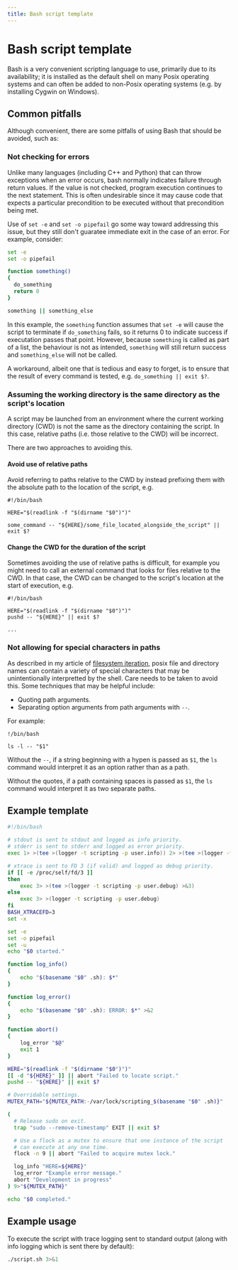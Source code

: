 ```yaml
---
title: Bash script template
---
```


# Bash script template

Bash is a very convenient scripting language to use, primarily due to its availability; it is installed as the default shell on many Posix operating systems and can often be added to non-Posix operating systems (e.g. by installing Cygwin on Windows).

## Common pitfalls

Although convenient, there are some pitfalls of using Bash that should be avoided, such as:

### Not checking for errors

Unlike many languages (including C++ and Python) that can throw exceptions when an error occurs, bash normally indicates failure through return values. If the value is not checked, program execution continues to the next statement. This is often undesirable since it may cause code that expects a particular precondition to be executed without that precondition being met.

Use of ```set -e``` and ```set -o pipefail``` go some way toward addressing this issue, but they still don't guaratee immediate exit in the case of an error. For example, consider:

```bash
set -e
set -o pipefail

function something()
{
  do_something
  return 0
}

something || something_else
```

In this example, the ```something``` function assumes that ```set -e``` will cause the script to terminate if ```do_something``` fails, so it returns 0 to indicate success if executation passes that point. However, because ```something``` is called as part of a list, the behaviour is not as intended, ```something``` will still return success and ```something_else``` will not be called.

A workaround, albeit one that is tedious and easy to forget, is to ensure that the result of every command is tested, e.g. ```do_something || exit $?```.

### Assuming the working directory is the same directory as the script's location

A script may be launched from an environment where the current working directory (CWD) is not the same as the directory containing the script. In this case, relative paths (i.e. those relative to the CWD) will be incorrect.

There are two approaches to avoiding this.

#### Avoid use of relative paths

Avoid referring to paths relative to the CWD by instead prefixing them with the absolute path to the location of the script, e.g.

```
#!/bin/bash

HERE="$(readlink -f "$(dirname "$0")")"

some_command -- "${HERE}/some_file_located_alongside_the_script" || exit $?
```

#### Change the CWD for the duration of the script

Sometimes avoiding the use of relative paths is difficult, for example you might need to call an external command that looks for files relative to the CWD. In that case, the CWD can be changed to the script's location at the start of execution, e.g.

```
#!/bin/bash

HERE="$(readlink -f "$(dirname "$0")")"
pushd -- "${HERE}" || exit $?

...
```

### Not allowing for special characters in paths

As described in my article of [filesystem iteration](https://bondms.github.io/2018/02/04/filesystem-iteration.html), posix file and directory names can contain a variety of special characters that may be unintentionally interpretted by the shell. Care needs to be taken to avoid this. Some techniques that may be helpful include:

* Quoting path arguments.
* Separating option arguments from path arguments with `--`.

For example:

```
!/bin/bash

ls -l -- "$1"
```

Without the `--`, if a string beginning with a hypen is passed as `$1`, the `ls` command would interpret it as an option rather than as a path.

Without the quotes, if a path containing spaces is passed as `$1`, the `ls` command would interpret it as two separate paths.

## Example template

```bash
#!/bin/bash

# stdout is sent to stdout and logged as info priority.
# stderr is sent to stderr and logged as error priority.
exec 1> >(tee >(logger -t scripting -p user.info)) 2> >(tee >(logger -t scripting -p user.error) >&2)

# xtrace is sent to FD 3 (if valid) and logged as debug priority.
if [[ -e /proc/self/fd/3 ]]
then
    exec 3> >(tee >(logger -t scripting -p user.debug) >&3)
else
    exec 3> >(logger -t scripting -p user.debug)
fi
BASH_XTRACEFD=3
set -x

set -e
set -o pipefail
set -u
echo "$0 started."

function log_info()
{
    echo "$(basename "$0" .sh): $*"
}

function log_error()
{
    echo "$(basename "$0" .sh): ERROR: $*" >&2
}

function abort()
{
    log_error "$@"
    exit 1
}

HERE="$(readlink -f "$(dirname "$0")")"
[[ -d "${HERE}" ]] || abort "Failed to locate script."
pushd -- "${HERE}" || exit $?

# Overridable settings.
MUTEX_PATH="${MUTEX_PATH:-/var/lock/scripting_$(basename "$0" .sh)}"

(
  # Release sudo on exit.
  trap "sudo --remove-timestamp" EXIT || exit $?

  # Use a flock as a mutex to ensure that one instance of the script
  # can execute at any one time.
  flock -n 9 || abort "Failed to acquire mutex lock."

  log_info "HERE=${HERE}"
  log_error "Example error message."
  abort "Development in progress"
) 9>"${MUTEX_PATH}"

echo "$0 completed."
```
## Example usage

To execute the script with trace logging sent to standard output (along with info logging which is sent there by default):

```bash
./script.sh 3>&1
```
